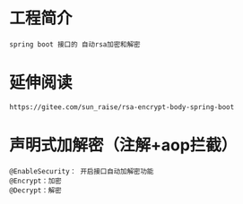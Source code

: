 # 工程简介
    spring boot 接口的 自动rsa加密和解密


# 延伸阅读

    https://gitee.com/sun_raise/rsa-encrypt-body-spring-boot
    
# 声明式加解密（注解+aop拦截）
    
    
    @EnableSecurity： 开启接口自动加解密功能
    @Encrypt：加密
    @Decrypt：解密
    
    